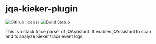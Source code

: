# jqa-kieker-plugin

[![GitHub license](https://img.shields.io/badge/License-GPL%20v3-blue.svg)](https://github.com/softvis-research/jqa-kieker-plugin/blob/master/LICENSE)
[![Build Status](https://travis-ci.com/softvis-research/jqa-kieker-plugin.svg?branch=development)](https://travis-ci.com/softvis-research/jqa-kieker-plugin)

This is a stack trace parser of jQAssistant. It enables jQAssistant to scan and to analyze Kieker trace event logs.